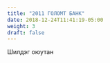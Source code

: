 ```yaml
---
title: "2011 ГОЛОМТ БАНК"
date: 2018-12-24T11:41:19-05:00
weight: 3
draft: false
---
```


Шилдэг оюутан
